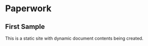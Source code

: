 # Paperwork

## First Sample

<div id='first-sample' class='document-container' data-template-source="_samples/helloworld/helloworld.html" data-json-source="_samples/helloworld/helloworld.json"></div>

This is a static site with dynamic document contents being created.
